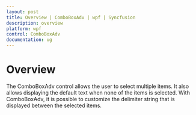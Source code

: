 ```yaml
---
layout: post
title: Overview | ComboBoxAdv | wpf | Syncfusion
description: overview
platform: wpf
control: ComboBoxAdv
documentation: ug
---
```


# Overview

The ComboBoxAdv control allows the user to select multiple items. It also allows displaying the default text when none of the items is selected. With ComboBoxAdv, it is possible to customize the delimiter string that is displayed between the selected items.

